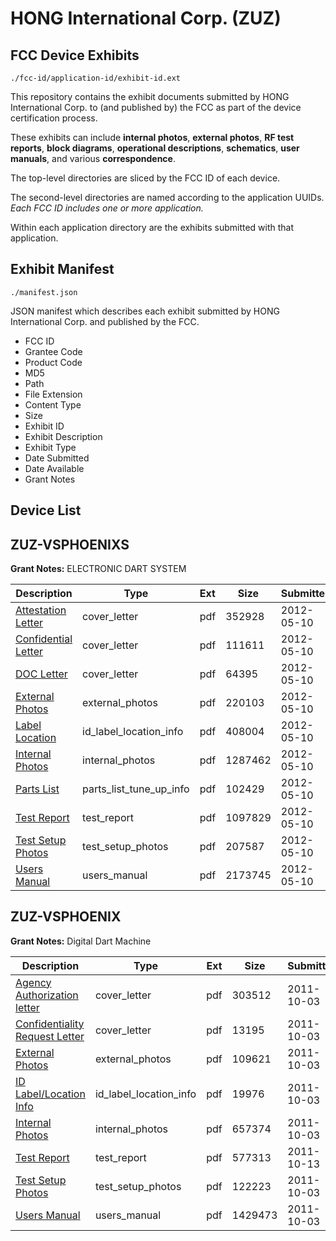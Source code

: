 # HONG International Corp. (ZUZ)
## FCC Device Exhibits

```
./fcc-id/application-id/exhibit-id.ext
```

This repository contains the exhibit documents submitted by HONG International Corp. to (and published by) the FCC as part of the device certification process.

These exhibits can include **internal photos**, **external photos**, **RF test reports**, **block diagrams**, **operational descriptions**, **schematics**, **user manuals**, and various **correspondence**.

The top-level directories are sliced by the FCC ID of each device.

The second-level directories are named according to the application UUIDs. *Each FCC ID includes one or more application.*

Within each application directory are the exhibits submitted with that application. 

## Exhibit Manifest

```
./manifest.json
```

JSON manifest which describes each exhibit submitted by HONG International Corp. and published by the FCC.

- FCC ID
- Grantee Code
- Product Code
- MD5
- Path
- File Extension
- Content Type
- Size
- Exhibit ID
- Exhibit Description
- Exhibit Type
- Date Submitted
- Date Available
- Grant Notes

## Device List
## ZUZ-VSPHOENIXS
**Grant Notes:** ELECTRONIC DART SYSTEM

| Description | Type | Ext | Size | Submitted | Available |
| ----------- | ---- | --- | ---- | --------- | --------- |
| [Attestation Letter](ZUZ-VSPHOENIXS/2d627f22aae1e00a51c82bdf411e22f0/1694681.pdf) | cover_letter | pdf | 352928 | 2012-05-10 | 2012-05-10 |
| [Confidential Letter](ZUZ-VSPHOENIXS/2d627f22aae1e00a51c82bdf411e22f0/1694682.pdf) | cover_letter | pdf | 111611 | 2012-05-10 | 2012-05-10 |
| [DOC Letter](ZUZ-VSPHOENIXS/2d627f22aae1e00a51c82bdf411e22f0/1694683.pdf) | cover_letter | pdf | 64395 | 2012-05-10 | 2012-05-10 |
| [External Photos](ZUZ-VSPHOENIXS/2d627f22aae1e00a51c82bdf411e22f0/1694684.pdf) | external_photos | pdf | 220103 | 2012-05-10 | 2012-05-10 |
| [Label Location](ZUZ-VSPHOENIXS/2d627f22aae1e00a51c82bdf411e22f0/1694686.pdf) | id_label_location_info | pdf | 408004 | 2012-05-10 | 2012-05-10 |
| [Internal Photos](ZUZ-VSPHOENIXS/2d627f22aae1e00a51c82bdf411e22f0/1694685.pdf) | internal_photos | pdf | 1287462 | 2012-05-10 | 2012-05-10 |
| [Parts List](ZUZ-VSPHOENIXS/2d627f22aae1e00a51c82bdf411e22f0/1694687.pdf) | parts_list_tune_up_info | pdf | 102429 | 2012-05-10 | 2012-05-10 |
| [Test Report](ZUZ-VSPHOENIXS/2d627f22aae1e00a51c82bdf411e22f0/1694688.pdf) | test_report | pdf | 1097829 | 2012-05-10 | 2012-05-10 |
| [Test Setup Photos](ZUZ-VSPHOENIXS/2d627f22aae1e00a51c82bdf411e22f0/1694689.pdf) | test_setup_photos | pdf | 207587 | 2012-05-10 | 2012-05-10 |
| [Users Manual](ZUZ-VSPHOENIXS/2d627f22aae1e00a51c82bdf411e22f0/1694690.pdf) | users_manual | pdf | 2173745 | 2012-05-10 | 2012-05-10 |
## ZUZ-VSPHOENIX
**Grant Notes:** Digital Dart Machine

| Description | Type | Ext | Size | Submitted | Available |
| ----------- | ---- | --- | ---- | --------- | --------- |
| [Agency Authorization letter](ZUZ-VSPHOENIX/7682df2745a38c021de57d4d3ea3c803/1553702.pdf) | cover_letter | pdf | 303512 | 2011-10-03 | 2011-10-16 |
| [Confidentiality Request Letter](ZUZ-VSPHOENIX/7682df2745a38c021de57d4d3ea3c803/1553703.pdf) | cover_letter | pdf | 13195 | 2011-10-03 | 2011-10-16 |
| [External Photos](ZUZ-VSPHOENIX/7682df2745a38c021de57d4d3ea3c803/1553705.pdf) | external_photos | pdf | 109621 | 2011-10-03 | 2011-10-16 |
| [ID Label/Location Info](ZUZ-VSPHOENIX/7682df2745a38c021de57d4d3ea3c803/1553706.pdf) | id_label_location_info | pdf | 19976 | 2011-10-03 | 2011-10-16 |
| [Internal Photos](ZUZ-VSPHOENIX/7682df2745a38c021de57d4d3ea3c803/1553707.pdf) | internal_photos | pdf | 657374 | 2011-10-03 | 2011-10-16 |
| [Test Report](ZUZ-VSPHOENIX/7682df2745a38c021de57d4d3ea3c803/1559869.pdf) | test_report | pdf | 577313 | 2011-10-13 | 2011-10-16 |
| [Test Setup Photos](ZUZ-VSPHOENIX/7682df2745a38c021de57d4d3ea3c803/1553712.pdf) | test_setup_photos | pdf | 122223 | 2011-10-03 | 2011-10-16 |
| [Users Manual](ZUZ-VSPHOENIX/7682df2745a38c021de57d4d3ea3c803/1553713.pdf) | users_manual | pdf | 1429473 | 2011-10-03 | 2011-10-16 |
